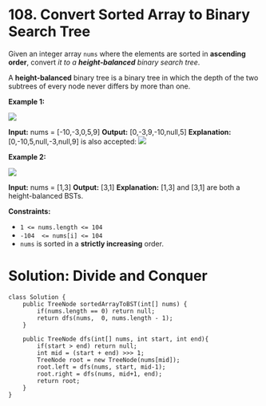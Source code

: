# 108. Convert Sorted Array to Binary Search Tree
Given an integer array  `nums`  where the elements are sorted in  **ascending order**, convert  _it to a  **height-balanced**  binary search tree_.

A  **height-balanced**  binary tree is a binary tree in which the depth of the two subtrees of every node never differs by more than one.

**Example 1:**

![](https://assets.leetcode.com/uploads/2021/02/18/btree1.jpg)

**Input:** nums = [-10,-3,0,5,9]
**Output:** [0,-3,9,-10,null,5]
**Explanation:** [0,-10,5,null,-3,null,9] is also accepted:
![](https://assets.leetcode.com/uploads/2021/02/18/btree2.jpg)

**Example 2:**

![](https://assets.leetcode.com/uploads/2021/02/18/btree.jpg)

**Input:** nums = [1,3]
**Output:** [3,1]
**Explanation:** [1,3] and [3,1] are both a height-balanced BSTs.

**Constraints:**

-   `1 <= nums.length <= 104`
-   `-104  <= nums[i] <= 104`
-   `nums`  is sorted in a  **strictly increasing**  order.

# Solution: Divide and Conquer
```
class Solution {
    public TreeNode sortedArrayToBST(int[] nums) {
        if(nums.length == 0) return null;
        return dfs(nums,  0, nums.length - 1);
    }
    
    public TreeNode dfs(int[] nums, int start, int end){    
        if(start > end) return null;
        int mid = (start + end) >>> 1;
        TreeNode root = new TreeNode(nums[mid]);
        root.left = dfs(nums, start, mid-1);
        root.right = dfs(nums, mid+1, end);
        return root;
    }
}
```